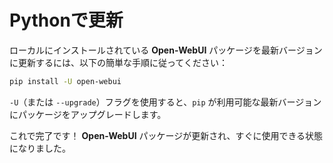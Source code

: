 # Pythonで更新

ローカルにインストールされている **Open-WebUI** パッケージを最新バージョンに更新するには、以下の簡単な手順に従ってください：

```bash
pip install -U open-webui
```

`-U`（または `--upgrade`）フラグを使用すると、`pip` が利用可能な最新バージョンにパッケージをアップグレードします。

これで完了です！ **Open-WebUI** パッケージが更新され、すぐに使用できる状態になりました。
